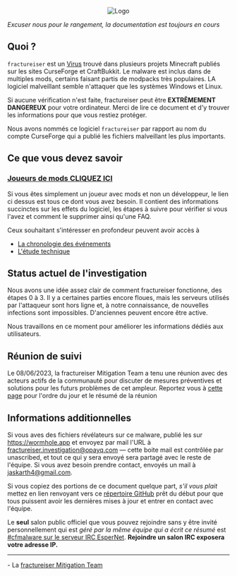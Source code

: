 <p align="center">
    <img src="docs/media/logo.svg" alt="Logo">
</p>

*Excuser nous pour le rangement, la documentation est toujours en cours*

## Quoi ?
`fractureiser` est un [Virus](https://fr.wikipedia.org/wiki/Virus_informatique) trouvé dans plusieurs projets Minecraft publiés sur les sites CurseForge et CraftBukkit. Le malware est inclus dans de multiples mods, certains faisant partis de modpacks très populaires. LA logiciel malveillant semble n'attaquer que les systèmes Windows et Linux.

Si aucune vérification n'est faite, fractureiser peut être **EXTRÊMEMENT DANGEREUX** pour votre ordinateur. Merci de lire ce document et d'y trouver les informations pour que vous restiez protéger.

Nous avons nommés ce logiciel `fractureiser` par rapport au nom du compte CurseForge qui a publié les fichiers malveillant les plus importants.

## Ce que vous devez savoir

### [Joueurs de mods CLIQUEZ ICI](/docs/users.md)

Si vous êtes simplement un joueur avec mods et non un développeur, le lien ci dessus est tous ce dont vous avez besoin. Il contient des informations succinctes sur les effets du logiciel, les étapes à suivre pour vérifier si vous l'avez et comment le supprimer ainsi qu'une FAQ.

Ceux souhaitant s'intéresser en profondeur peuvent avoir accès à
* [La chronologie des événements](/docs/timeline.md)
* [L'étude technique](/docs/tech.md)

## Status actuel de l'investigation
Nous avons une idée assez clair de comment fractureiser fonctionne, des étapes 0 à 3. Il y a certaines parties 
encore floues, mais les serveurs utilisés par l'attaqueur sont hors ligne et, à notre connaissance, de nouvelles infections sont impossibles. D'anciennes peuvent encore être active.

Nous travaillons en ce moment pour améliorer les informations dédiés aux utilisateurs.

## Réunion de suivi
Le 08/06/2023, la fractureiser Mitigation Team a tenu une réunion avec des acteurs actifs de la communauté pour discuter de mesures préventives et solutions pour les futurs problèmes de cet ampleur.
Reportez vous à [cette page](/docs/2023-06-08-meeting.md) pour l'ordre du jour et le résumé de la réunion

## Informations additionnelles

Si vous aves des fichiers révélateurs sur ce malware, publié les sur https://wormhole.app et envoyez par mail l'URL à fractureiser.investigation@opayq.com — cette boite mail est contrôlée par unascribed, et tout ce qui y sera envoyé sera partagé avec le reste de l'équipe. Si vous avez besoin prendre contact, envoyés un mail à jaskarth4@gmail.com.

Si vous copiez des portions de ce document quelque part, *s'il vous plait* mettez en lien renvoyant vers ce [répertoire GitHub](https://github.com/fractureiser-investigation/fractureiser) prêt du début pour que tous puissent avoir les dernières mises à jour et entrer en contact avec l'équipe.

Le **seul** salon public officiel que vous pouvez rejoindre sans y être invité personnellement qui est *géré par la même équipe qui a écrit ce résumé* est [#cfmalware sur le serveur IRC EsperNet](https://webchat.esper.net/?channels=cfmalware).
**Rejoindre un salon IRC exposera votre adresse IP.**

---

\- La [fractureiser Mitigation Team](/docs/credits.md)

